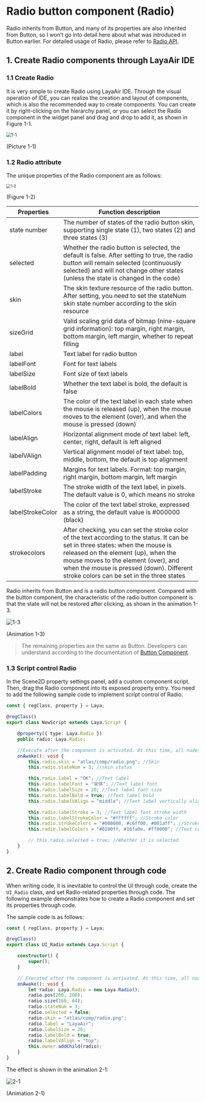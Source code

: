 # Radio button component (Radio)

Radio inherits from Button, and many of its properties are also inherited from Button, so I won’t go into detail here about what was introduced in Button earlier. For detailed usage of Radio, please refer to [Radio API](https://layaair.com/3.x/api/Chinese/index.html?version=3.0.0&type=2D&category=UI&class=laya.ui.Radio).



## 1. Create Radio components through LayaAir IDE

### 1.1 Create Radio

It is very simple to create Radio using LayaAir IDE. Through the visual operation of IDE, you can realize the creation and layout of components, which is also the recommended way to create components. You can create it by right-clicking on the hierarchy panel, or you can select the Radio component in the widget panel and drag and drop to add it, as shown in Figure 1-1.

<img src="img/1-1.png" alt="1-1" style="zoom:80%;" />

(Picture 1-1)



### 1.2 Radio attribute

The unique properties of the Radio component are as follows:

<img src="img/1-2.png" alt="1-2" style="zoom: 70%;" />

(Figure 1-2)

| Properties	| Function description	|
| ---------------- | ------------------------------------------------------------ |
| state number	| The number of states of the radio button skin, supporting single state (1), two states (2) and three states (3)	|
| selected     	| Whether the radio button is selected, the default is false. After setting to true, the radio button will remain selected (continuously selected) and will not change other states (unless the state is changed in the code) |
| skin         	| The skin texture resource of the radio button. After setting, you need to set the stateNum skin state number according to the skin resource |
| sizeGrid     	| Valid scaling grid data of bitmap (nine-square grid information): top margin, right margin, bottom margin, left margin, whether to repeat filling |
| label        	| Text label for radio button	|
| labelFont    	| Font for text labels	|
| labelSize    	| Font size of text labels	|
| labelBold    	| Whether the text label is bold, the default is false	|
| labelColors  	| The color of the text label in each state when the mouse is released (up), when the mouse moves to the element (over), and when the mouse is pressed (down) |
| labelAlign   	| Horizontal alignment mode of text label: left, center, right, default is left aligned |
| labelVAlign  	| Vertical alignment model of text label: top, middle, bottom, the default is top alignment |
| labelPadding 	| Margins for text labels. Format: top margin, right margin, bottom margin, left margin	|
| labelStroke  	| The stroke width of the text label, in pixels. The default value is 0, which means no stroke	|
| labelStrokeColor | The color of the text label stroke, expressed as a string, the default value is #000000 (black)	|
| strokecolors 	| After checking, you can set the stroke color of the text according to the status. It can be set in three states: when the mouse is released on the element (up), when the mouse moves to the element (over), and when the mouse is pressed (down). Different stroke colors can be set in the three states |

Radio inherits from Button and is a radio button component. Compared with the button component, the characteristic of the radio button component is that the state will not be restored after clicking, as shown in the animation 1-3.

![1-3](img/1-3.gif)

(Animation 1-3)

> The remaining properties are the same as Button. Developers can understand according to the documentation of [Button Component](../Button/readme.md).



### 1.3 Script control Radio

In the Scene2D property settings panel, add a custom component script. Then, drag the Radio component into its exposed property entry. You need to add the following sample code to implement script control of Radio:

```typescript
const { regClass, property } = Laya;

@regClass()
export class NewScript extends Laya.Script {

	@property({ type: Laya.Radio })
	public radio: Laya.Radio;

	//Execute after the component is activated. At this time, all nodes and components have been created. This method is only executed once.
	onAwake(): void {
    	this.radio.skin = "atlas/comp/radio.png"; //Skin
    	this.radio.stateNum = 3; //skin status

    	this.radio.label = "OK"; //Text label
    	this.radio.labelFont = "宋体"; //Text label font
    	this.radio.labelSize = 20; //Text label font size
    	this.radio.labelBold = true; //Text label bold
    	this.radio.labelVAlign = "middle"; //Text label vertically aligned in the center

    	this.radio.labelStroke = 3; //Text label font stroke width
    	this.radio.labelStrokeColor = "#ffffff"; //Stroke color
    	this.radio.strokeColors = "#000000, #c6ff00, #001aff"; //Stroke colors in each state
    	this.radio.labelColors = "#0100ff, #16fa0e, #ff0000"; //Text color in each state

    	// this.radio.selected = true; //Whether it is selected
	}
}
```



## 2. Create Radio component through code

When writing code, it is inevitable to control the UI through code, create the `UI_Radio` class, and set Radio-related properties through code. The following example demonstrates how to create a Radio component and set its properties through code.

The sample code is as follows:

```typescript
const { regClass, property } = Laya;

@regClass()
export class UI_Radio extends Laya.Script {

	constructor() {
    	super();
	}

	// Executed after the component is activated. At this time, all nodes and components have been created. This method is only executed once.
	onAwake(): void {
    	let radio: Laya.Radio = new Laya.Radio();
    	radio.pos(200, 200);
    	radio.size(160, 64);
    	radio.stateNum = 3;
    	radio.selected = false;
    	radio.skin = "atlas/comp/radio.png";
    	radio.label = "LayaAir";
    	radio.labelSize = 20;
    	radio.labelBold = true;
    	radio.labelVAlign = "top";
    	this.owner.addChild(radio);
	}
}
```

The effect is shown in the animation 2-1:

![2-1](img/2-1.gif)

(Animation 2-1)




